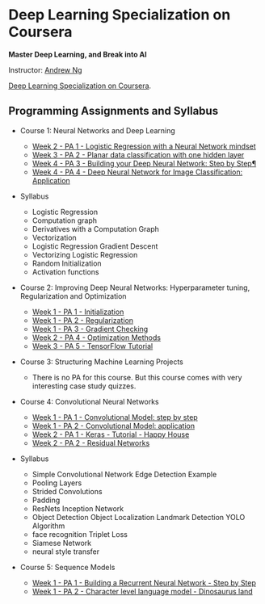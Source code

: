 # Deep Learning Specialization on Coursera

**Master Deep Learning, and Break into AI**

Instructor: [Andrew Ng](http://www.andrewng.org/)

 [Deep Learning Specialization on Coursera](https://www.coursera.org/specializations/deep-learning).

## Programming Assignments and Syllabus

- Course 1: Neural Networks and Deep Learning

  - [Week 2 - PA 1 - Logistic Regression with a Neural Network mindset](https://github.com/ironman-0-0-7/deep-learning-coursera/blob/master/Neural%20Networks%20and%20Deep%20Learning/Logistic%20Regression%20with%20a%20Neural%20Network%20mindset.ipynb)
  - [Week 3 - PA 2 - Planar data classification with one hidden layer](https://github.com/ironman-0-0-7/deep-learning-coursera/blob/master/Neural%20Networks%20and%20Deep%20Learning/Planar%20data%20classification%20with%20one%20hidden%20layer.ipynb)
  - [Week 4 - PA 3 - Building your Deep Neural Network: Step by Step¶](https://github.com/ironman-0-0-7/deep-learning-coursera/blob/master/Neural%20Networks%20and%20Deep%20Learning/Building%20your%20Deep%20Neural%20Network%20-%20Step%20by%20Step.ipynb)
  - [Week 4 - PA 4 - Deep Neural Network for Image Classification: Application](https://github.com/ironman-0-0-7/deep-learning-coursera/blob/master/Neural%20Networks%20and%20Deep%20Learning/Deep%20Neural%20Network%20-%20Application.ipynb)
  

 - Syllabus
    -  Logistic Regression
    -  Computation graph
    -  Derivatives with a Computation Graph
    -  Vectorization
    -  Logistic Regression Gradient Descent
    -  Vectorizing Logistic Regression
    -  Random Initialization
    -  Activation functions
- Course 2: Improving Deep Neural Networks: Hyperparameter tuning, Regularization and Optimization

  - [Week 1 - PA 1 - Initialization](https://github.com/Kulbear/deep-learning-coursera/blob/master/Improving%20Deep%20Neural%20Networks%20Hyperparameter%20tuning%2C%20Regularization%20and%20Optimization/Initialization.ipynb)
  - [Week 1 - PA 2 - Regularization](https://github.com/Kulbear/deep-learning-coursera/blob/master/Improving%20Deep%20Neural%20Networks%20Hyperparameter%20tuning%2C%20Regularization%20and%20Optimization/Regularization.ipynb)
  - [Week 1 - PA 3 - Gradient Checking](https://github.com/Kulbear/deep-learning-coursera/blob/master/Improving%20Deep%20Neural%20Networks%20Hyperparameter%20tuning%2C%20Regularization%20and%20Optimization/Gradient%20Checking.ipynb)
  - [Week 2 - PA 4 - Optimization Methods](https://github.com/Kulbear/deep-learning-coursera/blob/master/Improving%20Deep%20Neural%20Networks%20Hyperparameter%20tuning%2C%20Regularization%20and%20Optimization/Optimization%20methods.ipynb)
  - [Week 3 - PA 5 - TensorFlow Tutorial](https://github.com/Kulbear/deep-learning-coursera/blob/master/Improving%20Deep%20Neural%20Networks%20Hyperparameter%20tuning%2C%20Regularization%20and%20Optimization/Tensorflow%20Tutorial.ipynb)

- Course 3: Structuring Machine Learning Projects

  - There is no PA for this course. But this course comes with very interesting case study quizzes.
  
- Course 4: Convolutional Neural Networks

  - [Week 1 - PA 1 - Convolutional Model: step by step](https://github.com/ironman-0-0-7/deep-learning-coursera/blob/master/Convolutional%20Neural%20Networks/Convolution%20model%20-%20Step%20by%20Step%20-%20v1.ipynb)
  - [Week 1 - PA 2 - Convolutional Model: application](https://github.com/ironman-0-0-7/deep-learning-coursera/blob/master/Convolutional%20Neural%20Networks/Convolution%20model%20-%20Application%20-%20v1.ipynb)
  - [Week 2 - PA 1 - Keras - Tutorial - Happy House](https://github.com/ironman-0-0-7/deep-learning-coursera/blob/master/Convolutional%20Neural%20Networks/Keras%20-%20Tutorial%20-%20Happy%20House%20v1.ipynb)
  - [Week 2 - PA 2 - Residual Networks](https://github.com/ironman-0-0-7/deep-learning-coursera/blob/master/Convolutional%20Neural%20Networks/Residual%20Networks%20-%20v1.ipynb)
  
 
 
 
 - Syllabus
    -  Simple Convolutional Network Edge Detection Example
    -  Pooling Layers
    -  Strided Convolutions
    -  Padding
    -  ResNets Inception Network
    -  Object Detection Object Localization  Landmark Detection YOLO Algorithm
    -  face recognition Triplet Loss
    -  Siamese Network
    -  neural style transfer
  
  
  
  
- Course 5: Sequence Models

  - [Week 1 - PA 1 - Building a Recurrent Neural Network - Step by Step](https://github.com/Kulbear/deep-learning-coursera/blob/master/Sequence%20Models/Building%20a%20Recurrent%20Neural%20Network%20-%20Step%20by%20Step%20-%20v2.ipynb)
  - [Week 1 - PA 2 - Character level language model - Dinosaurus land](https://github.com/Kulbear/deep-learning-coursera/blob/master/Sequence%20Models/Dinosaurus%20Island%20--%20Character%20level%20language%20model%20final%20-%20v3.ipynb)
